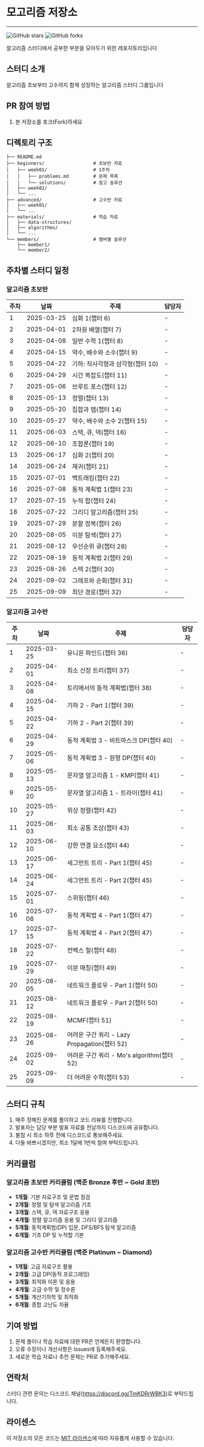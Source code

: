 # 모고리즘 저장소
---

![GitHub stars](https://img.shields.io/github/stars/mogaesuup/mogorism?style=social)
![GitHub forks](https://img.shields.io/github/forks/mogaesuup/mogorism?style=social)

알고리즘 스터디에서 공부한 부분을 모아두기 위한 레포지토리입니다

## 스터디 소개

알고리즘 초보부터 고수까지 함께 성장하는 알고리즘 스터디 그룹입니다

## PR 참여 방법

1. 본 저장소를 포크(Fork)하세요

## 디렉토리 구조

```
├── README.md
├── beginners/                  # 초보반 자료
│   ├── week01/                 # 1주차
│   │   ├── problems.md         # 문제 목록
│   │   └── solutions/          # 참고 솔루션
│   ├── week02/
│   └── ...
├── advanced/                   # 고수반 자료
│   ├── week01/
│   └── ...
├── materials/                  # 학습 자료
│   ├── data-structures/
│   ├── algorithms/
│   └── ...
└── members/                    # 멤버별 솔루션
    ├── member1/
    └── member2/
```

## 주차별 스터디 일정

### 알고리즘 초보반

| 주차 | 날짜 | 주제 | 담당자 |
|---|---|---|---|
| 1 | 2025-03-25 | 심화 1(챕터 6) | - |
| 2 | 2025-04-01 | 2차원 배열(챕터 7) | - |
| 3 | 2025-04-08 | 일반 수학 1(챕터 8) | - |
| 4 | 2025-04-15 | 약수, 배수와 소수(챕터 9) | - |
| 5 | 2025-04-22 | 기하: 직사각형과 삼각형(챕터 10) | - |
| 6 | 2025-04-29 | 시간 복잡도(챕터 11) | - |
| 7 | 2025-05-06 | 브루트 포스(챕터 12) | - |
| 8 | 2025-05-13 | 정렬(챕터 13) | - |
| 9 | 2025-05-20 | 집합과 맵(챕터 14) | - |
| 10 | 2025-05-27 | 약수, 배수와 소수 2(챕터 15) | - |
| 11 | 2025-06-03 | 스택, 큐, 덱(챕터 16) | - |
| 12 | 2025-06-10 | 조합론(챕터 19) | - |
| 13 | 2025-06-17 | 심화 2(챕터 20) | - |
| 14 | 2025-06-24 | 재귀(챕터 21) | - |
| 15 | 2025-07-01 | 백트래킹(챕터 22) | - |
| 16 | 2025-07-08 | 동적 계획법 1(챕터 23) | - |
| 17 | 2025-07-15 | 누적 합(챕터 24) | - |
| 18 | 2025-07-22 | 그리디 알고리즘(챕터 25) | - |
| 19 | 2025-07-29 | 분할 정복(챕터 26) | - |
| 20 | 2025-08-05 | 이분 탐색(챕터 27) | - |
| 21 | 2025-08-12 | 우선순위 큐(챕터 28) | - |
| 22 | 2025-08-19 | 동적 계획법 2(챕터 29) | - |
| 23 | 2025-08-26 | 스택 2(챕터 30) | - |
| 24 | 2025-09-02 | 그래프와 순회(챕터 31) | - |
| 25 | 2025-09-09 | 최단 경로(챕터 32) | - |

### 알고리즘 고수반

| 주차 | 날짜 | 주제 | 담당자 |
|---|---|---|---|
| 1 | 2025-03-25 | 유니온 파인드(챕터 36) | - |
| 2 | 2025-04-01 | 최소 신장 트리(챕터 37) | - |
| 3 | 2025-04-08 | 트리에서의 동적 계획법(챕터 38) | - |
| 4 | 2025-04-15 | 기하 2 - Part 1(챕터 39) | - |
| 5 | 2025-04-22 | 기하 2 - Part 2(챕터 39) | - |
| 6 | 2025-04-29 | 동적 계획법 3 - 비트마스크 DP(챕터 40) | - |
| 7 | 2025-05-06 | 동적 계획법 3 - 원형 DP(챕터 40) | - |
| 8 | 2025-05-13 | 문자열 알고리즘 1 - KMP(챕터 41) | - |
| 9 | 2025-05-20 | 문자열 알고리즘 1 - 트라이(챕터 41) | - |
| 10 | 2025-05-27 | 위상 정렬(챕터 42) | - |
| 11 | 2025-06-03 | 최소 공통 조상(챕터 43) | - |
| 12 | 2025-06-10 | 강한 연결 요소(챕터 44) | - |
| 13 | 2025-06-17 | 세그먼트 트리 - Part 1(챕터 45) | - |
| 14 | 2025-06-24 | 세그먼트 트리 - Part 2(챕터 45) | - |
| 15 | 2025-07-01 | 스위핑(챕터 46) | - |
| 16 | 2025-07-08 | 동적 계획법 4 - Part 1(챕터 47) | - |
| 17 | 2025-07-15 | 동적 계획법 4 - Part 2(챕터 47) | - |
| 18 | 2025-07-22 | 컨벡스 헐(챕터 48) | - |
| 19 | 2025-07-29 | 이분 매칭(챕터 49) | - |
| 20 | 2025-08-05 | 네트워크 플로우 - Part 1(챕터 50) | - |
| 21 | 2025-08-12 | 네트워크 플로우 - Part 2(챕터 50) | - |
| 22 | 2025-08-19 | MCMF(챕터 51) | - |
| 23 | 2025-08-26 | 어려운 구간 쿼리 - Lazy Propagation(챕터 52) | - |
| 24 | 2025-09-02 | 어려운 구간 쿼리 - Mo's algorithm(챕터 52) | - |
| 25 | 2025-09-09 | 더 어려운 수학(챕터 53) | - |

## 스터디 규칙

1. 매주 정해진 문제를 풀이하고 코드 리뷰를 진행합니다.
2. 발표자는 담당 부분 발표 자료를 전날까지 디스코드에 공유합니다.
3. 불참 시 최소 하루 전에 디스코드로 통보해주세요.
4. 다들 바쁘시겠지만, 최소 1달에 1번씩 참여 부탁드립니다.

## 커리큘럼

### 알고리즘 초보반 커리큘럼 (백준 Bronze 후반 ~ Gold 초반)
- **1개월**: 기본 자료구조 및 문법 점검
- **2개월**: 정렬 및 탐색 알고리즘 기초
- **3개월**: 스택, 큐, 덱 자료구조 응용
- **4개월**: 정렬 알고리즘 응용 및 그리디 알고리즘
- **5개월**: 동적계획법(DP) 입문, DFS/BFS 탐색 알고리즘
- **6개월**: 기초 DP 및 누적합 기본

### 알고리즘 고수반 커리큘럼 (백준 Platinum ~ Diamond)
- **1개월**: 고급 자료구조 활용
- **2개월**: 고급 DP(동적 프로그래밍)
- **3개월**: 최적화 이론 및 응용
- **4개월**: 고급 수학 및 정수론
- **5개월**: 계산기하학 및 최적화
- **6개월**: 종합 고난도 자율

## 기여 방법

1. 문제 풀이나 학습 자료에 대한 PR은 언제든지 환영합니다.
2. 오류 수정이나 개선사항은 Issues에 등록해주세요.
3. 새로운 학습 자료나 추천 문제는 PR로 추가해주세요.

## 연락처

스터디 관련 문의는 디스코드 채널(https://discord.gg/TmKDRrWBK3)로 부탁드립니다.

## 라이센스

이 저장소의 모든 코드는 [MIT 라이센스](LICENSE)에 따라 자유롭게 사용할 수 있습니다.